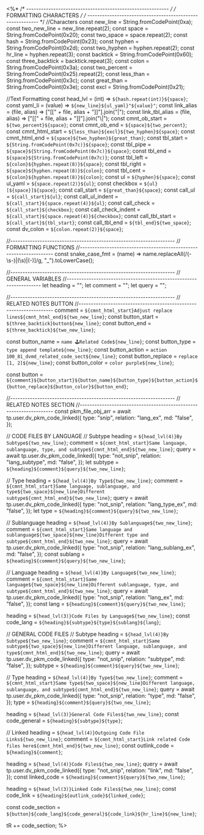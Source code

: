 <%*
/* ---------------------------------------------------------- */
/*                    FORMATTING CHARACTERS                   */
/* ---------------------------------------------------------- */
//Characters
const new_line = String.fromCodePoint(0xa);
const two_new_line = new_line.repeat(2);
const space = String.fromCodePoint(0x20);
const two_space = space.repeat(2);
const hash = String.fromCodePoint(0x23);
const hyphen = String.fromCodePoint(0x2d);
const two_hyphen = hyphen.repeat(2);
const hr_line = hyphen.repeat(3);
const backtick = String.fromCodePoint(0x60);
const three_backtick = backtick.repeat(3);
const colon = String.fromCodePoint(0x3a);
const two_percent = String.fromCodePoint(0x25).repeat(2);
const less_than = String.fromCodePoint(0x3c);
const great_than = String.fromCodePoint(0x3e);
const excl = String.fromCodePoint(0x21);

//Text Formatting
const head_lvl = (int) => `${hash.repeat(int)}${space}`;
const yaml_li = (value) => `${new_line}${ul_yaml}"${value}"`;
const link_alias = (file, alias) => ["[[" + file, alias + "]]"].join("|");
const link_tbl_alias = (file, alias) => ["[[" + file, alias + "]]"].join("\\|");
const cmnt_ob_start = `${two_percent}${space}`;
const cmnt_ob_end = `${space}${two_percent}`;
const cmnt_html_start = `${less_than}${excl}${two_hyphen}${space}`;
const cmnt_html_end = `${space}${two_hyphen}${great_than}`;
const tbl_start = `${String.fromCodePoint(0x7c)}${space}`;
const tbl_pipe = `${space}${String.fromCodePoint(0x7c)}${space}`;
const tbl_end = `${space}${String.fromCodePoint(0x7c)}`;
const tbl_left = `${colon}${hyphen.repeat(8)}${space}`;
const tbl_right = `${space}${hyphen.repeat(8)}${colon}`;
const tbl_cent = `${colon}${hyphen.repeat(8)}${colon}`;
const ul = `${hyphen}${space}`;
const ul_yaml = `${space.repeat(2)}${ul}`;
const checkbox = `${ul}[${space}]${space}`;
const call_start = `${great_than}${space}`;
const call_ul = `${call_start}${ul}`;
const call_ul_indent = `${call_start}${space.repeat(4)}${ul}`;
const call_check = `${call_start}${checkbox}`;
const call_check_indent = `${call_start}${space.repeat(4)}${checkbox}`;
const call_tbl_start = `${call_start}${tbl_start}`;
const call_tbl_end = `${tbl_end}${two_space}`;
const dv_colon = `${colon.repeat(2)}${space}`;

//-------------------------------------------------------------------
// FORMATTING FUNCTIONS
//-------------------------------------------------------------------
const snake_case_fmt = (name) =>
  name.replaceAll(/(\-\s\-)|(\s)|(\-)]/g, "_").toLowerCase();

//-------------------------------------------------------------------
// GENERAL VARIABLES
//-------------------------------------------------------------------
let heading = "";
let comment = "";
let query = "";

//-------------------------------------------------------------------
// RELATED NOTES BUTTON
//-------------------------------------------------------------------
comment = `${cmnt_html_start}Adjust replace lines${cmnt_html_end}${two_new_line}`;
const button_start = `${three_backtick}button${new_line}`;
const button_end = `${three_backtick}${two_new_line}`;

const button_name = `name 🕹️Related Code${new_line}`;
const button_type = `type append template${new_line}`;
const button_action = `action 100_81_dvmd_related_code_sect${new_line}`;
const button_replace = `replace [1, 2]${new_line}`;
const button_color = `color purple${new_line}`;

const button = `${comment}${button_start}${button_name}${button_type}${button_action}${button_replace}${button_color}${button_end}`;

//-------------------------------------------------------------------
// RELATED NOTES SECTION
//-------------------------------------------------------------------
const pkm_file_obj_arr = await tp.user.dv_pkm_code_linked({
  type: "snip",
  relation: "lang_ex",
  md: "false",
});

// CODE FILES BY LANGUAGE
// Subtype
heading = `${head_lvl(4)}By Subtype${two_new_line}`;
comment = `${cmnt_html_start}Same language, sublanguage, type, and subtype${cmnt_html_end}${two_new_line}`;
query = await tp.user.dv_pkm_code_linked({
  type: "not_snip",
  relation: "lang_subtype",
  md: "false",
});
let subtype = `${heading}${comment}${query}${two_new_line}`;

// Type
heading = `${head_lvl(4)}By Type${two_new_line}`;
comment = `${cmnt_html_start}Same language, sublanguage, and type${two_space}${new_line}Different subtype${cmnt_html_end}${two_new_line}`;
query = await tp.user.dv_pkm_code_linked({
  type: "not_snip",
  relation: "lang_type_ex",
  md: "false",
});
let type = `${heading}${comment}${query}${two_new_line}`;

// Sublanguage
heading = `${head_lvl(4)}By Sublanguage${two_new_line}`;
comment = `${cmnt_html_start}Same language and sublanguage${two_space}${new_line}Different type and subtype${cmnt_html_end}${two_new_line}`;
query = await tp.user.dv_pkm_code_linked({
  type: "not_snip",
  relation: "lang_sublang_ex",
  md: "false",
});
const sublang = `${heading}${comment}${query}${two_new_line}`;

// Language
heading = `${head_lvl(4)}By Language${two_new_line}`;
comment = `${cmnt_html_start}Same language${two_space}${new_line}Different sublanguage, type, and subtype${cmnt_html_end}${two_new_line}`;
query = await tp.user.dv_pkm_code_linked({
  type: "not_snip",
  relation: "lang_ex",
  md: "false",
});
const lang = `${heading}${comment}${query}${two_new_line}`;

heading = `${head_lvl(3)}Code Files by Language${two_new_line}`;
const code_lang = `${heading}${subtype}${type}${sublang}${lang}`;

// GENERAL CODE FILES
// Subtype
heading = `${head_lvl(4)}By Subtype${two_new_line}`;
comment = `${cmnt_html_start}Same subtype${two_space}${new_line}Different language, sublanguage, and type${cmnt_html_end}${two_new_line}`;
query = await tp.user.dv_pkm_code_linked({
  type: "not_snip",
  relation: "subtype",
  md: "false",
});
subtype = `${heading}${comment}${query}${two_new_line}`;

// Type
heading = `${head_lvl(4)}By Type${two_new_line}`;
comment = `${cmnt_html_start}Same type${two_space}${new_line}Different language, sublanguage, and subtype${cmnt_html_end}${two_new_line}`;
query = await tp.user.dv_pkm_code_linked({
  type: "not_snip",
  relation: "type",
  md: "false",
});
type = `${heading}${comment}${query}${two_new_line}`;

heading = `${head_lvl(3)}General Code Files${two_new_line}`;
const code_general = `${heading}${subtype}${type}`;

// Linked
heading = `${head_lvl(4)}Outgoing Code File Links${two_new_line}`;
comment = `${cmnt_html_start}Link related Code files here${cmnt_html_end}${two_new_line}`;
const outlink_code = `${heading}${comment}`;

heading = `${head_lvl(4)}Code Files${two_new_line}`;
query = await tp.user.dv_pkm_code_linked({
  type: "not_snip",
  relation: "link",
  md: "false",
});
const linked_code = `${heading}${comment}${query}${two_new_line}`;

heading = `${head_lvl(3)}Linked Code Files${two_new_line}`;
const code_link = `${heading}${outlink_code}${linked_code}`;

const code_section = `${button}${code_lang}${code_general}${code_link}${hr_line}${new_line}`;

tR += code_section;
%>